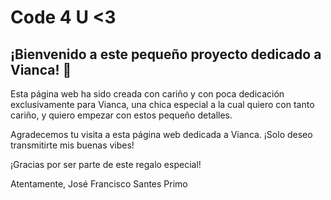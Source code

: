 # Code 4 U <3

## ¡Bienvenido a este pequeño proyecto dedicado a Vianca! 🌸

Esta página web ha sido creada con cariño y con poca dedicación exclusivamente para Vianca, una chica especial a la cual quiero con tanto cariño, y quiero empezar con estos pequeño detalles.

Agradecemos tu visita a esta página web dedicada a Vianca. ¡Solo deseo transmitirte mis buenas vibes!

¡Gracias por ser parte de este regalo especial!
                               
Atentamente,
José Francisco Santes Primo